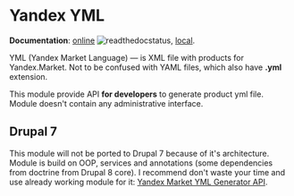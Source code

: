 # Yandex YML

**Documentation**: [online](http://yandex-yml.readthedocs.io/en/8.x-1.x/) ![readthedocstatus](https://readthedocs.org/projects/yandex-yml/badge/?version=8.x-1.x), [local](/docs).

YML (Yandex Market Language) — is XML file with products for Yandex.Market. Not to be confused with YAML files, which also have **.yml** extension.

This module provide API **for developers** to generate product yml file. Module doesn't contain any administrative interface.

## Drupal 7

This module will not be ported to Drupal 7 because of it's architecture. Module is build on OOP, services and annotations (some dependencies from doctrine from Drupal 8 core). I recommend don't waste your time and use already working module for it: [Yandex Market YML Generator API](https://www.drupal.org/sandbox/xandeadx/2498393).